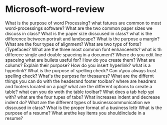 # Microsoft-word-review
What is the purpose of word Processing?
what fatures are common to most word-processings software?
What are the two common paper sizes we discuss in class?
What is the paper size disscused in class?
what is the difference between portrait and landscape?
What is the purpose a margin?
What are the four types of alignment?
What are two typs of fonts?(Typefaces?
What are the three most common font enhanceents?
what is th differece single and double spaceing in a document?
Where do you edit line spaceing 
what are bullets useful for? How do you create them?
What are colums? Explain their purpose?
How do you insert hyperlink? what is a hyperlink?
What is the purpose of spelling check? Can u\you always trust spelling check?
What's the purpose for thesaures?
What are the differnt things you can do with the headerand footer toolbar? where are headrers and footers located on a pag?
what are the different options to create a table?
what can you do woth the table toolbar?
What does a tab help ypi with? what are the four tupes of tabs?
What increases indent and decrease indent do?
What are the different types of businesscommunication we disscused in class?
What is the proper format of a business lettr 
What is the purpose of a resume? What arethe key items you shouldinclude in a resume?
